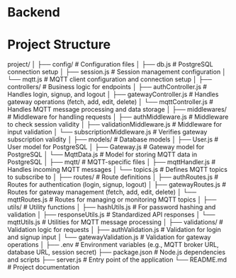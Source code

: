 # Backend

# Project Structure

project/
│
├── config/ # Configuration files
│ ├── db.js # PostgreSQL connection setup
│ ├── session.js # Session management configuration
│ └── mqtt.js # MQTT client configuration and connection setup
│
├── controllers/ # Business logic for endpoints
│ ├── authController.js # Handles login, signup, and logout
│ ├── gatewayController.js # Handles gateway operations (fetch, add, edit, delete)
│ └── mqttController.js # Handles MQTT message processing and data storage
│
├── middlewares/ # Middleware for handling requests
│ ├── authMiddleware.js # Middleware to check session validity
│ ├── validationMiddleware.js # Middleware for input validation
│ └── subscriptionMiddleware.js # Verifies gateway subscription validity
│
├── models/ # Database models
│ ├── User.js # User model for PostgreSQL
│ ├── Gateway.js # Gateway model for PostgreSQL
│ └── MqttData.js # Model for storing MQTT data in PostgreSQL
│
├── mqtt/ # MQTT-specific files
│ ├── mqttHandler.js # Handles incoming MQTT messages
│ └── topics.js # Defines MQTT topics to subscribe to
│
├── routes/ # Route definitions
│ ├── authRoutes.js # Routes for authentication (login, signup, logout)
│ ├── gatewayRoutes.js # Routes for gateway management (fetch, add, edit, delete)
│ └── mqttRoutes.js # Routes for managing or monitoring MQTT topics
│
├── utils/ # Utility functions
│ ├── hashUtils.js # For password hashing and validation
│ ├── responseUtils.js # Standardized API responses
│ └── mqttUtils.js # Utilities for MQTT message processing
│
├── validations/ # Validation logic for requests
│ ├── authValidation.js # Validation for login and signup input
│ └── gatewayValidation.js # Validation for gateway operations
│
├── .env # Environment variables (e.g., MQTT broker URL, database URL, session secret)
├── package.json # Node.js dependencies and scripts
├── server.js # Entry point of the application
└── README.md # Project documentation
